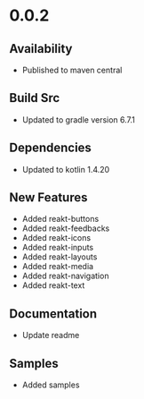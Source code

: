 # 0.0.2
## Availability
- Published to maven central

## Build Src
- Updated to gradle version 6.7.1

## Dependencies
- Updated to kotlin 1.4.20

## New Features
- Added reakt-buttons
- Added reakt-feedbacks
- Added reakt-icons
- Added reakt-inputs
- Added reakt-layouts
- Added reakt-media
- Added reakt-navigation
- Added reakt-text

## Documentation
- Update readme

## Samples
- Added samples